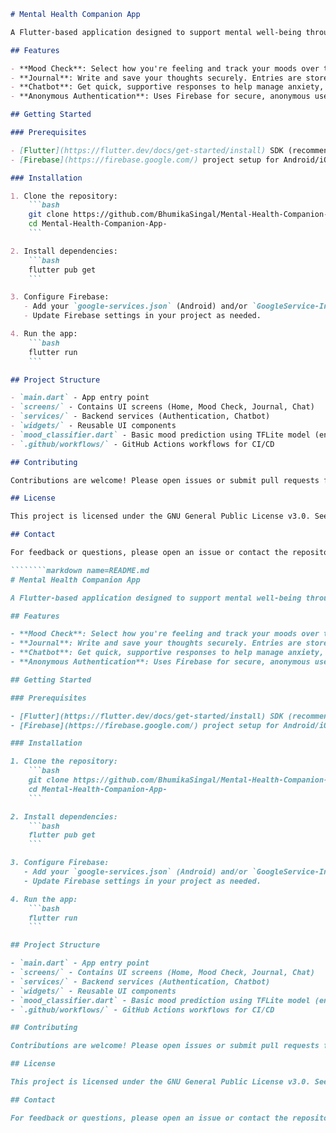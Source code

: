 ````markdown name=README.md
# Mental Health Companion App

A Flutter-based application designed to support mental well-being through journaling, mood tracking, and a simple chatbot for guidance.

## Features

- **Mood Check**: Select how you're feeling and track your moods over time.
- **Journal**: Write and save your thoughts securely. Entries are stored in Firebase Firestore.
- **Chatbot**: Get quick, supportive responses to help manage anxiety, sadness, and other emotions.
- **Anonymous Authentication**: Uses Firebase for secure, anonymous user sessions.

## Getting Started

### Prerequisites

- [Flutter](https://flutter.dev/docs/get-started/install) SDK (recommended version 3.0.0 or higher)
- [Firebase](https://firebase.google.com/) project setup for Android/iOS

### Installation

1. Clone the repository:
    ```bash
    git clone https://github.com/BhumikaSingal/Mental-Health-Companion-App-.git
    cd Mental-Health-Companion-App-
    ```

2. Install dependencies:
    ```bash
    flutter pub get
    ```

3. Configure Firebase:
   - Add your `google-services.json` (Android) and/or `GoogleService-Info.plist` (iOS) to respective folders.
   - Update Firebase settings in your project as needed.

4. Run the app:
    ```bash
    flutter run
    ```

## Project Structure

- `main.dart` - App entry point
- `screens/` - Contains UI screens (Home, Mood Check, Journal, Chat)
- `services/` - Backend services (Authentication, Chatbot)
- `widgets/` - Reusable UI components
- `mood_classifier.dart` - Basic mood prediction using TFLite model (ensure model is in assets)
- `.github/workflows/` - GitHub Actions workflows for CI/CD

## Contributing

Contributions are welcome! Please open issues or submit pull requests for improvements.

## License

This project is licensed under the GNU General Public License v3.0. See [LICENSE](LICENSE) for details.

## Contact

For feedback or questions, please open an issue or contact the repository owner.

````````markdown name=README.md
# Mental Health Companion App

A Flutter-based application designed to support mental well-being through journaling, mood tracking, and a simple chatbot for guidance.

## Features

- **Mood Check**: Select how you're feeling and track your moods over time.
- **Journal**: Write and save your thoughts securely. Entries are stored in Firebase Firestore.
- **Chatbot**: Get quick, supportive responses to help manage anxiety, sadness, and other emotions.
- **Anonymous Authentication**: Uses Firebase for secure, anonymous user sessions.

## Getting Started

### Prerequisites

- [Flutter](https://flutter.dev/docs/get-started/install) SDK (recommended version 3.0.0 or higher)
- [Firebase](https://firebase.google.com/) project setup for Android/iOS

### Installation

1. Clone the repository:
    ```bash
    git clone https://github.com/BhumikaSingal/Mental-Health-Companion-App-.git
    cd Mental-Health-Companion-App-
    ```

2. Install dependencies:
    ```bash
    flutter pub get
    ```

3. Configure Firebase:
   - Add your `google-services.json` (Android) and/or `GoogleService-Info.plist` (iOS) to respective folders.
   - Update Firebase settings in your project as needed.

4. Run the app:
    ```bash
    flutter run
    ```

## Project Structure

- `main.dart` - App entry point
- `screens/` - Contains UI screens (Home, Mood Check, Journal, Chat)
- `services/` - Backend services (Authentication, Chatbot)
- `widgets/` - Reusable UI components
- `mood_classifier.dart` - Basic mood prediction using TFLite model (ensure model is in assets)
- `.github/workflows/` - GitHub Actions workflows for CI/CD

## Contributing

Contributions are welcome! Please open issues or submit pull requests for improvements.

## License

This project is licensed under the GNU General Public License v3.0. See [LICENSE](LICENSE) for details.

## Contact

For feedback or questions, please open an issue or contact the repository owner.

````

